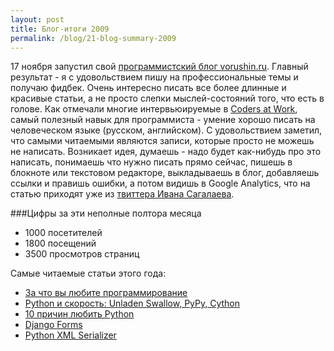 ```yaml
---
layout: post
title: Блог-итоги 2009
permalink: /blog/21-blog-summary-2009
---
```

17 ноября запустил свой [программистский блог vorushin.ru](http://vorushin.ru/). Главный результат - я с удовольствием пишу на профессиональные темы и получаю фидбек. Очень интересно писать все более длинные и красивые статьи, а не просто слепки мыслей-состояний того, что есть в голове. Как отмечали многие интервьюируемые в [Coders at Work](http://vorushin.ru/blog/14-coders-at-work/), самый полезный навык для программиста - умение хорошо писать на человеческом языке (русском, английском). С удовольствием заметил, что самыми читаемыми являются записи, которые просто не можешь не написать. Возникает идея, думаешь - надо будет как-нибудь про это написать, понимаешь что нужно писать прямо сейчас, пишешь в блокноте или текстовом редакторе, выкладываешь в блог, добавляешь ссылки и правишь ошибки, а потом видишь в Google Analytics, что на статью приходят уже из [твиттера Ивана Сагалаева](http://www.twitter.com/isagalaev).

###Цифры за эти неполные полтора месяца
* 1000 посетителей
* 1800 посещений
* 3500 просмотров страниц

Самые читаемые статьи этого года: 

* [За что вы любите программирование](http://vorushin.ru/blog/20-what-do-you-like-programming-for/)
* [Python и скорость: Unladen Swallow, PyPy, Cython](http://vorushin.ru/blog/9-python-i-skorost-unladen-swallow-pypy-cython/)
* [10 причин любить Python](http://vorushin.ru/blog/19-10-reasons-to-love-python/)
* [Django Forms](http://vorushin.ru/blog/12-django-forms/)
* [Python XML Serializer](http://vorushin.ru/blog/11-python-xml-serializer/)